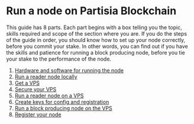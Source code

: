 # Run a node on Partisia Blockchain

This guide has 8 parts. Each part begins with a box telling you the topic, skills required and scope of the section where you are.
If you do the steps of the guide in order, you should know how to set up your node correctly, before you commit your stake. In other words, you can find out if you have the skills and patience for running a block producing node, before you tie your stake to the performance of the node.

1. [Hardware and software for running the node](operator-1-specs.md)
2. [Run a reader node locally](operator-2-reader.md)
3. [Get a VPS](operator-3-vps.md)
4. [Secure your VPS](operator-4-security.md)
5. [Run a reader node on a VPS](operator-5-reader-vps.md)
6. [Create keys for config and registration](operator-6-keys.md)
7. [Run a block producing node on the VPS](operator-7-bp.md)
8. [Register your node](operator-7-registration.md)


